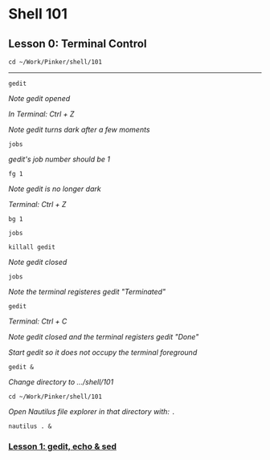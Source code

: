 # Shell 101
## Lesson 0: Terminal Control

`cd ~/Work/Pinker/shell/101`

___

`gedit`

*Note gedit opened*

*In Terminal: Ctrl + Z*

*Note gedit turns dark after a few moments*

`jobs`

*gedit's job number should be 1*

`fg 1`

*Note gedit is no longer dark*

*Terminal: Ctrl + Z*

`bg 1`

`jobs`

`killall gedit`

*Note gedit closed*

`jobs`

*Note the terminal registeres gedit "Terminated"*

`gedit`

*Terminal: Ctrl + C*

*Note gedit closed and the terminal registers gedit "Done"*

*Start gedit so it does not occupy the terminal foreground*

`gedit &`

*Change directory to .../shell/101*

`cd ~/Work/Pinker/shell/101`

*Open Nautilus file explorer in that directory with:* `.`

`nautilus . &`

### [Lesson 1: gedit, echo & sed](https://github.com/inkVerb/pinker/blob/master/101-shell/Lesson-01.md)
